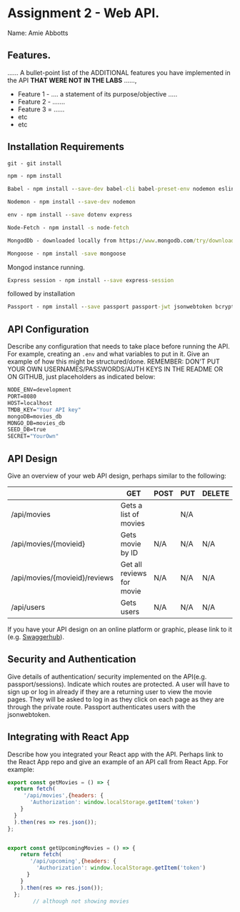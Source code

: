 # Assignment 2 - Web API.

Name: Amie Abbotts

## Features.

...... A bullet-point list of the ADDITIONAL features you have implemented in the API **THAT WERE NOT IN THE LABS** ......,
 
 + Feature 1 - .... a statement of its purpose/objective ..... 
 + Feature 2 - .......
 + Feature 3 = ......
 + etc
 + etc

## Installation Requirements

```bat
git - git install
```
```bat
npm - npm install 
```
```bat
Babel - npm install --save-dev babel-cli babel-preset-env nodemon eslint babel-eslint
```
```bat
Nodemon - npm install --save-dev nodemon
```
```bat
env - npm install --save dotenv express
```
```bat
Node-Fetch - npm install -s node-fetch
```
```bat
MongodDb - downloaded locally from https://www.mongodb.com/try/download/community
```
```bat
Mongoose - npm install -save mongoose
```
Mongod instance running.
```bat
Express session - npm install --save express-session
```
followed by installation

```bat
Passport - npm install --save passport passport-jwt jsonwebtoken bcrypt-nodejs
```

## API Configuration
Describe any configuration that needs to take place before running the API. For example, creating an ``.env`` and what variables to put in it. Give an example of how this might be structured/done.
REMEMBER: DON'T PUT YOUR OWN USERNAMES/PASSWORDS/AUTH KEYS IN THE README OR ON GITHUB, just placeholders as indicated below:

```bat
NODE_ENV=development
PORT=8080
HOST=localhost
TMDB_KEY="Your API key"
mongoDB=movies_db
MONGO_DB=movies_db
SEED_DB=true
SECRET="YourOwn"
```


## API Design
Give an overview of your web API design, perhaps similar to the following: 

|  |  GET | POST | PUT | DELETE
| -- | -- | -- | -- | -- 
| /api/movies |Gets a list of movies |  | N/A |
| /api/movies/{movieid} | Gets movie by ID  | N/A| N/A | N/A
| /api/movies/{movieid}/reviews | Get all reviews for movie | N/A| N/A | N/A  
| /api/users | Gets users | N/A | N/A | N/A

If you have your API design on an online platform or graphic, please link to it (e.g. [Swaggerhub](https://app.swaggerhub.com/)).


## Security and Authentication
Give details of authentication/ security implemented on the API(e.g. passport/sessions). Indicate which routes are protected.
A user will have to sign up or log in already if they are a returning user to view the movie pages. They will be asked to log in as they click on each page
as they are through the private route. Passport authenticates users with the jsonwebtoken.

## Integrating with React App

Describe how you integrated your React app with the API. Perhaps link to the React App repo and give an example of an API call from React App. For example: 

~~~Javascript
export const getMovies = () => {
  return fetch(
     '/api/movies',{headers: {
       'Authorization': window.localStorage.getItem('token')
    }
  }
  ).then(res => res.json());
};


export const getUpcomingMovies = () => {
    return fetch(
       '/api/upcoming',{headers: {
         'Authorization': window.localStorage.getItem('token')
      }
    }
    ).then(res => res.json());
  };
		// although not showing movies
~~~
